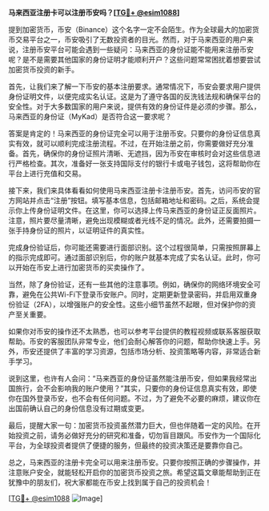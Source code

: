 **马来西亚注册卡可以注册币安吗？[[TG💪+ @esim1088](https://t.me/s/esim1088)]**

提到加密货币，币安（Binance）这个名字一定不会陌生。作为全球最大的加密货币交易平台之一，币安吸引了无数投资者的目光。然而，对于马来西亚的用户来说，注册币安平台可能会遇到一些疑问：马来西亚的身份证能不能用来注册币安呢？是不是需要其他国家的身份证明才能顺利开户？这些问题常常困扰着想要尝试加密货币投资的新手。

首先，让我们来了解一下币安的基本注册要求。通常情况下，币安会要求用户提供身份证明文件，以便完成实名认证。这是为了遵守各国的反洗钱法规和确保平台的安全性。对于大多数国家的用户来说，提供有效的身份证件是必须的步骤。那么，马来西亚的身份证（MyKad）是否符合这一要求呢？

答案是肯定的！马来西亚的身份证完全可以用于注册币安。只要你的身份证信息真实有效，就可以顺利完成注册流程。不过，在开始注册之前，你需要做好充分准备。首先，确保你的身份证照片清晰、无遮挡，因为币安在审核时会对这些信息进行严格检查。其次，准备好一张支持国际支付的银行卡或电子钱包，这将帮助你在平台上进行充值和交易。

接下来，我们来具体看看如何使用马来西亚注册卡注册币安。首先，访问币安的官方网站并点击“注册”按钮。填写基本信息，包括邮箱地址和密码。之后，系统会提示你上传身份证明文件。在这里，你可以选择上传马来西亚的身份证正反面照片。注意，照片要尽量清晰，避免出现模糊或者光线不足的情况。此外，还需要拍摄一张手持身份证的照片，以证明证件的真实性。

完成身份验证后，你可能还需要进行面部识别。这个过程很简单，只需按照屏幕上的指示完成即可。通过面部识别后，你的账户就基本完成了实名认证。此时，你可以开始在币安上进行加密货币的买卖操作了。

当然，除了身份验证，还有一些其他的注意事项。例如，确保你的网络环境安全可靠，避免在公共Wi-Fi下登录币安账户。同时，定期更新登录密码，并启用双重身份验证（2FA），以增强账户的安全性。这些小细节虽然不起眼，但对保护你的资产至关重要。

如果你对币安的操作还不太熟悉，也可以参考平台提供的教程视频或联系客服获取帮助。币安的客服团队非常专业，他们会耐心解答你的问题，帮助你快速上手。另外，币安还提供了丰富的学习资源，包括市场分析、投资策略等内容，非常适合新手学习。

说到这里，也许有人会问：“马来西亚的身份证虽然能注册币安，但如果我经常出国旅行，会不会影响我的账户使用？”其实，只要你的身份证信息真实有效，即使你在国外登录币安，也不会有任何问题。不过，为了避免不必要的麻烦，建议你在出国前确认自己的身份信息没有过期或变更。

最后，提醒大家一句：加密货币投资虽然潜力巨大，但也伴随着一定的风险。在开始投资之前，请务必做好充分的研究和准备，切勿盲目跟风。币安作为一个国际化平台，为全球投资者提供了便捷的服务，但最终的投资决策还是要靠你自己。

总之，马来西亚的注册卡完全可以用来注册币安。只要你按照正确的步骤操作，并注意账户安全，就能轻松开启你的加密货币投资之旅。希望这篇文章能帮助到正在犹豫中的朋友们，祝大家都能在币安上找到属于自己的投资机会！

[[TG💪+ @esim1088](https://t.me/s/esim1088) ![Image](https://i.postimg.cc/4NQfJmqS/Snipaste-2025-05-13-00-14-12.png)]